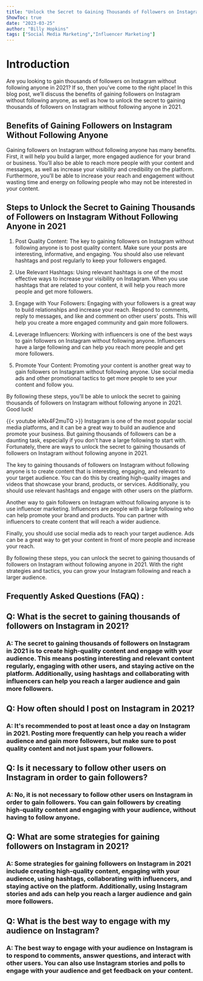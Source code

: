 ```yaml
---
title: "Unlock the Secret to Gaining Thousands of Followers on Instagram Without Following Anyone in 2021!"
ShowToc: true 
date: "2023-03-25"
author: "Billy Hopkins" 
tags: ["Social Media Marketing","Influencer Marketing"]
---
```

# Introduction

Are you looking to gain thousands of followers on Instagram without following anyone in 2021? If so, then you’ve come to the right place! In this blog post, we’ll discuss the benefits of gaining followers on Instagram without following anyone, as well as how to unlock the secret to gaining thousands of followers on Instagram without following anyone in 2021. 

## Benefits of Gaining Followers on Instagram Without Following Anyone

Gaining followers on Instagram without following anyone has many benefits. First, it will help you build a larger, more engaged audience for your brand or business. You’ll also be able to reach more people with your content and messages, as well as increase your visibility and credibility on the platform. Furthermore, you’ll be able to increase your reach and engagement without wasting time and energy on following people who may not be interested in your content. 

## Steps to Unlock the Secret to Gaining Thousands of Followers on Instagram Without Following Anyone in 2021

1. Post Quality Content: The key to gaining followers on Instagram without following anyone is to post quality content. Make sure your posts are interesting, informative, and engaging. You should also use relevant hashtags and post regularly to keep your followers engaged. 

2. Use Relevant Hashtags: Using relevant hashtags is one of the most effective ways to increase your visibility on Instagram. When you use hashtags that are related to your content, it will help you reach more people and get more followers. 

3. Engage with Your Followers: Engaging with your followers is a great way to build relationships and increase your reach. Respond to comments, reply to messages, and like and comment on other users’ posts. This will help you create a more engaged community and gain more followers. 

4. Leverage Influencers: Working with influencers is one of the best ways to gain followers on Instagram without following anyone. Influencers have a large following and can help you reach more people and get more followers. 

5. Promote Your Content: Promoting your content is another great way to gain followers on Instagram without following anyone. Use social media ads and other promotional tactics to get more people to see your content and follow you. 

By following these steps, you’ll be able to unlock the secret to gaining thousands of followers on Instagram without following anyone in 2021. Good luck!

{{< youtube ieNx4F2muTQ >}} 
Instagram is one of the most popular social media platforms, and it can be a great way to build an audience and promote your business. But gaining thousands of followers can be a daunting task, especially if you don't have a large following to start with. Fortunately, there are ways to unlock the secret to gaining thousands of followers on Instagram without following anyone in 2021.

The key to gaining thousands of followers on Instagram without following anyone is to create content that is interesting, engaging, and relevant to your target audience. You can do this by creating high-quality images and videos that showcase your brand, products, or services. Additionally, you should use relevant hashtags and engage with other users on the platform.

Another way to gain followers on Instagram without following anyone is to use influencer marketing. Influencers are people with a large following who can help promote your brand and products. You can partner with influencers to create content that will reach a wider audience.

Finally, you should use social media ads to reach your target audience. Ads can be a great way to get your content in front of more people and increase your reach.

By following these steps, you can unlock the secret to gaining thousands of followers on Instagram without following anyone in 2021. With the right strategies and tactics, you can grow your Instagram following and reach a larger audience.

## Frequently Asked Questions (FAQ) :
<h2>Q: What is the secret to gaining thousands of followers on Instagram in 2021?</h2>

<h3>A: The secret to gaining thousands of followers on Instagram in 2021 is to create high-quality content and engage with your audience. This means posting interesting and relevant content regularly, engaging with other users, and staying active on the platform. Additionally, using hashtags and collaborating with influencers can help you reach a larger audience and gain more followers. </h3>

<h2>Q: How often should I post on Instagram in 2021?</h2>

<h3>A: It's recommended to post at least once a day on Instagram in 2021. Posting more frequently can help you reach a wider audience and gain more followers, but make sure to post quality content and not just spam your followers. </h3>

<h2>Q: Is it necessary to follow other users on Instagram in order to gain followers?</h2>

<h3>A: No, it is not necessary to follow other users on Instagram in order to gain followers. You can gain followers by creating high-quality content and engaging with your audience, without having to follow anyone. </h3>

<h2>Q: What are some strategies for gaining followers on Instagram in 2021?</h2>

<h3>A: Some strategies for gaining followers on Instagram in 2021 include creating high-quality content, engaging with your audience, using hashtags, collaborating with influencers, and staying active on the platform. Additionally, using Instagram stories and ads can help you reach a larger audience and gain more followers. </h3>

<h2>Q: What is the best way to engage with my audience on Instagram?</h2>

<h3>A: The best way to engage with your audience on Instagram is to respond to comments, answer questions, and interact with other users. You can also use Instagram stories and polls to engage with your audience and get feedback on your content. </h3>


